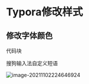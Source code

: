 # Typora修改样式



## 修改字体颜色

代码块<font color=red></font>



搜狗输入法自定义短语

![image-20211102224646924](E:\Typora\笔记\typora图片复制存储\image-20211102224646924.png)
